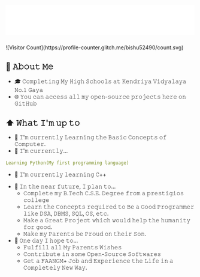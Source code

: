 <h1 align="center">
<img src="https://raw.githubusercontent.com/bishu52490/bishu52490/master/intro.gif" alt="👋 Hi there! I'm Bishu" title="👋 Hi there! I'm Bishu" />
</h1>
![Visitor Count](https://profile-counter.glitch.me/bishu52490/count.svg)

<!--
**bishu52490/bishu52490** is a ✨ _special_ ✨ repository because its `README.md` (this file) appears on your GitHub profile.

Here are some ideas to get you started:

- 🔭 I’m currently working on ...
- 🌱 I’m currently learning ...
- 👯 I’m looking to collaborate on ...
- 🤔 I’m looking for help with ...
- 💬 Ask me about ...
- 📫 How to reach me: ...
- 😄 Pronouns: ...
- ⚡ Fun fact: ...
-->

## :book: 𝙰𝚋𝚘𝚞𝚝 𝙼𝚎
- 🎓 𝙲𝚘𝚖𝚙𝚕𝚎𝚝𝚒𝚗𝚐 𝙼𝚢 𝙷𝚒𝚐𝚑 𝚂𝚌𝚑𝚘𝚘𝚕𝚜 𝚊𝚝 𝙺𝚎𝚗𝚍𝚛𝚒𝚢𝚊 𝚅𝚒𝚍𝚢𝚊𝚕𝚊𝚢𝚊 𝙽𝚘.𝟷 𝙶𝚊𝚢𝚊
- 🌐 𝚈𝚘𝚞 𝚌𝚊𝚗 𝚊𝚌𝚌𝚎𝚜𝚜 𝚊𝚕𝚕 𝚖𝚢 𝚘𝚙𝚎𝚗-𝚜𝚘𝚞𝚛𝚌𝚎 𝚙𝚛𝚘𝚓𝚎𝚌𝚝𝚜 𝚑𝚎𝚛𝚎 𝚘𝚗 𝙶𝚒𝚝𝙷𝚞𝚋 

## ⬆ 𝚆𝚑𝚊𝚝 𝙸'𝚖 𝚞𝚙 𝚝𝚘
- 🔨 𝙸'𝚖 𝚌𝚞𝚛𝚛𝚎𝚗𝚝𝚕𝚢 𝙻𝚎𝚊𝚛𝚗𝚒𝚗𝚐 𝚝𝚑𝚎 𝙱𝚊𝚜𝚒𝚌 𝙲𝚘𝚗𝚌𝚎𝚙𝚝𝚜 𝚘𝚏 𝙲𝚘𝚖𝚙𝚞𝚝𝚎𝚛.
- 🔨 𝙸'𝚖 𝚌𝚞𝚛𝚛𝚎𝚗𝚝𝚕𝚢...
```yaml
Learning Python(My first programming language)
```
- 🔨 𝙸'𝚖 𝚌𝚞𝚛𝚛𝚎𝚗𝚝𝚕𝚢 𝚕𝚎𝚊𝚛𝚗𝚒𝚗𝚐 𝙲++ 
<!-- - 🔨 𝙸’𝚖 𝚌𝚞𝚛𝚛𝚎𝚗𝚝𝚕𝚢  -->
- 🎯 𝙸𝚗 𝚝𝚑𝚎 𝚗𝚎𝚊𝚛 𝚏𝚞𝚝𝚞𝚛𝚎, 𝙸 𝚙𝚕𝚊𝚗 𝚝𝚘...
	- 𝙲𝚘𝚖𝚙𝚕𝚎𝚝𝚎 𝚖𝚢 𝙱.𝚃𝚎𝚌𝚑 𝙲.𝚂.𝙴. 𝙳𝚎𝚐𝚛𝚎𝚎 𝚏𝚛𝚘𝚖 𝚊 𝚙𝚛𝚎𝚜𝚝𝚒𝚐𝚒𝚘𝚜 𝚌𝚘𝚕𝚕𝚎𝚐𝚎
	- 𝙻𝚎𝚊𝚛𝚗 𝚝𝚑𝚎 𝙲𝚘𝚗𝚌𝚎𝚙𝚝𝚜 𝚛𝚎𝚚𝚞𝚒𝚛𝚎𝚍 𝚝𝚘 𝙱𝚎 𝚊 𝙶𝚘𝚘𝚍 𝙿𝚛𝚘𝚐𝚛𝚊𝚖𝚖𝚎𝚛 𝚕𝚒𝚔𝚎 𝙳𝚂𝙰, 𝙳𝙱𝙼𝚂, 𝚂𝚀𝙻, 𝙾𝚂, 𝚎𝚝𝚌.
	- 𝙼𝚊𝚔𝚎 𝚊 𝙶𝚛𝚎𝚊𝚝 𝙿𝚛𝚘𝚓𝚎𝚌𝚝 𝚠𝚑𝚒𝚌𝚑 𝚠𝚘𝚞𝚕𝚍 𝚑𝚎𝚕𝚙 𝚝𝚑𝚎 𝚑𝚞𝚖𝚊𝚗𝚒𝚝𝚢 𝚏𝚘𝚛 𝚐𝚘𝚘𝚍.
	- 𝙼𝚊𝚔𝚎 𝚖𝚢 𝙿𝚊𝚛𝚎𝚗𝚝𝚜 𝚋𝚎 𝙿𝚛𝚘𝚞𝚍 𝚘𝚗 𝚝𝚑𝚎𝚒𝚛 𝚂𝚘𝚗.
- 🤞 𝙾𝚗𝚎 𝚍𝚊𝚢 𝙸 𝚑𝚘𝚙𝚎 𝚝𝚘...
	- 𝙵𝚞𝚕𝚏𝚒𝚕𝚕 𝚊𝚕𝚕 𝙼𝚢 𝙿𝚊𝚛𝚎𝚗𝚝𝚜 𝚆𝚒𝚜𝚑𝚎𝚜
	- 𝙲𝚘𝚗𝚝𝚛𝚒𝚋𝚞𝚝𝚎 𝚒𝚗 𝚜𝚘𝚖𝚎 𝙾𝚙𝚎𝚗-𝚂𝚘𝚞𝚛𝚌𝚎 𝚂𝚘𝚏𝚝𝚠𝚊𝚛𝚎𝚜
	- 𝙶𝚎𝚝 𝚊 𝙵𝙰𝙰𝙽𝙶𝙼+ 𝙹𝚘𝚋 𝚊𝚗𝚍 𝙴𝚡𝚙𝚎𝚛𝚒𝚎𝚗𝚌𝚎 𝚝𝚑𝚎 𝙻𝚒𝚏𝚎 𝚒𝚗 𝚊 𝙲𝚘𝚖𝚙𝚕𝚎𝚝𝚎𝚕𝚢 𝙽𝚎𝚠 𝚆𝚊𝚢.
